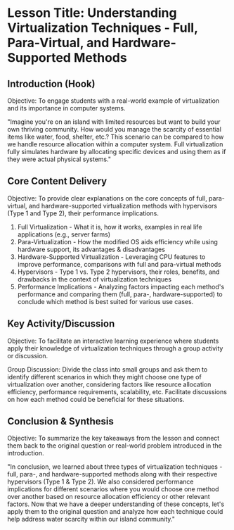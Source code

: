 # Lesson Title: Understanding Virtualization Techniques - Full, Para-Virtual, and Hardware-Supported Methods

## Introduction (Hook)
Objective: To engage students with a real-world example of virtualization and its importance in computer systems.

"Imagine you're on an island with limited resources but want to build your own thriving community. How would you manage the scarcity of essential items like water, food, shelter, etc.? This scenario can be compared to how we handle resource allocation within a computer system. Full virtualization fully simulates hardware by allocating specific devices and using them as if they were actual physical systems."

## Core Content Delivery 
Objective: To provide clear explanations on the core concepts of full, para-virtual, and hardware-supported virtualization methods with hypervisors (Type 1 and Type 2), their performance implications.

1. Full Virtualization - What it is, how it works, examples in real life applications (e.g., server farms)
2. Para-Virtualization - How the modified OS aids efficiency while using hardware support, its advantages & disadvantages
3. Hardware-Supported Virtualization - Leveraging CPU features to improve performance, comparisons with full and para-virtual methods
4. Hypervisors - Type 1 vs. Type 2 hypervisors, their roles, benefits, and drawbacks in the context of virtualization techniques
5. Performance Implications - Analyzing factors impacting each method's performance and comparing them (full, para-, hardware-supported) to conclude which method is best suited for various use cases.

## Key Activity/Discussion 
Objective: To facilitate an interactive learning experience where students apply their knowledge of virtualization techniques through a group activity or discussion.

Group Discussion: Divide the class into small groups and ask them to identify different scenarios in which they might choose one type of virtualization over another, considering factors like resource allocation efficiency, performance requirements, scalability, etc. Facilitate discussions on how each method could be beneficial for these situations.

## Conclusion & Synthesis 
Objective: To summarize the key takeaways from the lesson and connect them back to the original question or real-world problem introduced in the introduction.

"In conclusion, we learned about three types of virtualization techniques - full, para-, and hardware-supported methods along with their respective hypervisors (Type 1 & Type 2). We also considered performance implications for different scenarios where you would choose one method over another based on resource allocation efficiency or other relevant factors. Now that we have a deeper understanding of these concepts, let's apply them to the original question and analyze how each technique could help address water scarcity within our island community."
